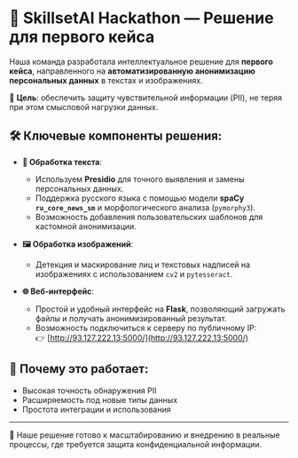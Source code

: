 # 🧠 SkillsetAI Hackathon — Решение для первого кейса

Наша команда разработала интеллектуальное решение для **первого кейса**, направленного на **автоматизированную анонимизацию персональных данных** в текстах и изображениях. 

🔐 **Цель**: обеспечить защиту чувствительной информации (PII), не теряя при этом смысловой нагрузки данных.

## 🛠️ Ключевые компоненты решения:

- **📄 Обработка текста**:
  - Используем **Presidio** для точного выявления и замены персональных данных.
  - Поддержка русского языка с помощью модели **spaCy `ru_core_news_sm`** и морфологического анализа (`pymorphy3`).
  - Возможность добавления пользовательских шаблонов для кастомной анонимизации.

- **🖼️ Обработка изображений**:
  - Детекция и маскирование лиц и текстовых надписей на изображениях с использованием `cv2` и `pytesseract`.

- **🌐 Веб-интерфейс**:
  - Простой и удобный интерфейс на **Flask**, позволяющий загружать файлы и получать анонимизированный результат.
  - Возможность подключиться к серверу по публичному IP:  
    👉 [http://93.127.222.13:5000/](http://93.127.222.13:5000/)

## 🚀 Почему это работает:
- Высокая точность обнаружения PII
- Расширяемость под новые типы данных
- Простота интеграции и использования

---

🧩 Наше решение готово к масштабированию и внедрению в реальные процессы, где требуется защита конфиденциальной информации.
